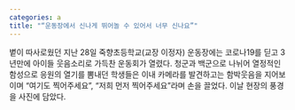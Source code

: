 ```yaml
---
categories: a
title: "“운동장에서 신나게 뛰어놀 수 있어서 너무 신나요”"
---
```

볕이 따사로웠던 지난 28일 죽향초등학교(교장 이정자) 운동장에는 코로나19를 딛고 3년만에 아이들 웃음소리로 가득찬 운동회가 열렸다. 청군과 백군으로 나뉘어 열정적인 함성으로 응원의 열기를 뽐내던 학생들은 이내 카메라를 발견하고는 함박웃음을 지어보이며 “여기도 찍어주세요”, “저희 먼저 찍어주세요”라며 손을 끌었다. 이날 현장의 풍경을 사진에 담았다.